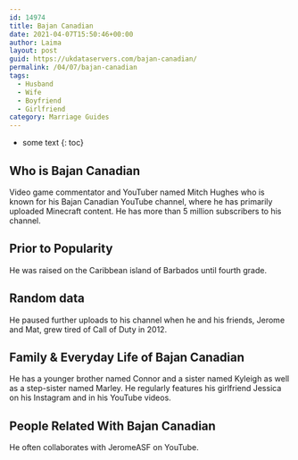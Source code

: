 ```yaml
---
id: 14974
title: Bajan Canadian
date: 2021-04-07T15:50:46+00:00
author: Laima
layout: post
guid: https://ukdataservers.com/bajan-canadian/
permalink: /04/07/bajan-canadian
tags:
  - Husband
  - Wife
  - Boyfriend
  - Girlfriend
category: Marriage Guides
---
```


* some text
{: toc}


## Who is Bajan Canadian
                  
                  
                  
Video game commentator and YouTuber named Mitch Hughes who is known for his Bajan Canadian YouTube channel, where he has primarily uploaded Minecraft content. He has more than 5 million subscribers to his channel. 
                  
              
            
              
            
                
                
                
## Prior to Popularity
                  
                  
                  
He was raised on the Caribbean island of Barbados until fourth grade. 
                  
              
            
              
            
                
                
                
## Random data
                  
                  
                  
He paused further uploads to his channel when he and his friends, Jerome and Mat, grew tired of Call of Duty in 2012. 
                  
              
            
              
            
                
                
                
## Family & Everyday Life of Bajan Canadian
                  
                  
                  
He has a younger brother named Connor and a sister named Kyleigh as well as a step-sister named Marley. He regularly features his girlfriend Jessica on his Instagram and in his YouTube videos. 
                  
              
            
              
            
                
                
                
## People Related With Bajan Canadian
                  
                  
                  
He often collaborates with JeromeASF on YouTube. 
                  
              
            
              
            
                
              
            
              
              
            
            
              
            
          
          
          